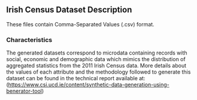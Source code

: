 Irish Census Dataset Description
---------------

These files contain Comma-Separated Values (.csv) format. 

### Characteristics

The generated datasets correspond to microdata containing records with social, economic and demographic data which mimics the distribution of aggregated statistics from the 2011 Irish Census data. More details about the values of each attribute and the methodology followed to generate this dataset can be found in the technical report available at: (https://www.csi.ucd.ie/content/synthetic-data-generation-using-benerator-tool)
